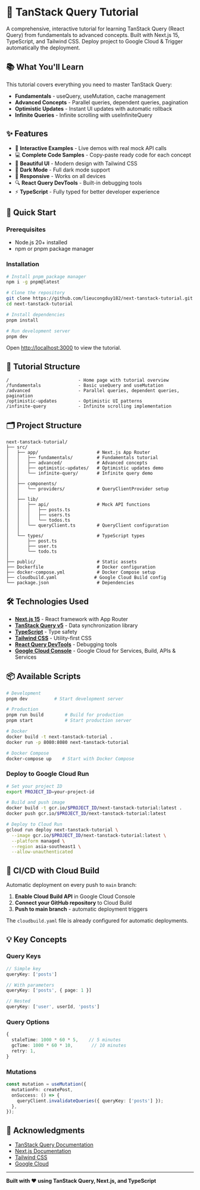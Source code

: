 # 🚀 TanStack Query Tutorial

A comprehensive, interactive tutorial for learning TanStack Query (React Query) from fundamentals to advanced concepts. Built with Next.js 15, TypeScript, and Tailwind CSS. Deploy project to Google Cloud & Trigger automatically the deployment.

## 📚 What You'll Learn

This tutorial covers everything you need to master TanStack Query:

- **Fundamentals** - useQuery, useMutation, cache management
- **Advanced Concepts** - Parallel queries, dependent queries, pagination
- **Optimistic Updates** - Instant UI updates with automatic rollback
- **Infinite Queries** - Infinite scrolling with useInfiniteQuery

## ✨ Features

- 🎯 **Interactive Examples** - Live demos with real mock API calls
- 💻 **Complete Code Samples** - Copy-paste ready code for each concept
- 🎨 **Beautiful UI** - Modern design with Tailwind CSS
- 🌙 **Dark Mode** - Full dark mode support
- 📱 **Responsive** - Works on all devices
- 🔍 **React Query DevTools** - Built-in debugging tools
- ⚡ **TypeScript** - Fully typed for better developer experience

## 🚀 Quick Start

### Prerequisites

- Node.js 20+ installed
- npm or pnpm package manager

### Installation

```bash
# Install pnpm package manager
npm i -g pnpm@latest

# Clone the repository
git clone https://github.com/lieucongduy182/next-tanstack-tutorial.git
cd next-tanstack-tutorial

# Install dependencies
pnpm install

# Run development server
pnpm dev
```

Open [http://localhost:3000](http://localhost:3000) to view the tutorial.

## 📖 Tutorial Structure

```
/                          - Home page with tutorial overview
/fundamentals              - Basic useQuery and useMutation
/advanced                  - Parallel queries, dependent queries, pagination
/optimistic-updates        - Optimistic UI patterns
/infinite-query            - Infinite scrolling implementation
```

## 🗂️ Project Structure

```
next-tanstack-tutorial/
├── src/
│   ├── app/                      # Next.js App Router
│   │   ├── fundamentals/         # Fundamentals tutorial
│   │   ├── advanced/             # Advanced concepts
│   │   ├── optimistic-updates/   # Optimistic updates demo
│   │   └── infinite-query/       # Infinite query demo
│   │
│   ├── components/
│   │   └── providers/            # QueryClientProvider setup
│   │
│   ├── lib/
│   │   ├── api/                  # Mock API functions
│   │   │   ├── posts.ts
│   │   │   ├── users.ts
│   │   │   └── todos.ts
│   │   └── queryClient.ts        # QueryClient configuration
│   │
│   └── types/                    # TypeScript types
│       ├── post.ts
│       ├── user.ts
│       └── todo.ts
│
├── public/                       # Static assets
├── Dockerfile                    # Docker configuration
├── docker-compose.yml            # Docker Compose setup
├── cloudbuild.yaml              # Google Cloud Build config
└── package.json                  # Dependencies
```

## 🛠️ Technologies Used

- **[Next.js 15](https://nextjs.org/)** - React framework with App Router
- **[TanStack Query v5](https://tanstack.com/query)** - Data synchronization library
- **[TypeScript](https://www.typescriptlang.org/)** - Type safety
- **[Tailwind CSS](https://tailwindcss.com/)** - Utility-first CSS
- **[React Query DevTools](https://tanstack.com/query/latest/docs/react/devtools)** - Debugging tools
- **[Google Cloud Console](https://console.cloud.google.com/)** - Google Cloud for Services, Build, APIs & Services

## 📦 Available Scripts

```bash
# Development
pnpm dev          # Start development server

# Production
pnpm run build        # Build for production
pnpm start            # Start production server

# Docker
docker build -t next-tanstack-tutorial .
docker run -p 8080:8080 next-tanstack-tutorial

# Docker Compose
docker-compose up    # Start with Docker Compose
```

### Deploy to Google Cloud Run

```bash
# Set your project ID
export PROJECT_ID=your-project-id

# Build and push image
docker build -t gcr.io/$PROJECT_ID/next-tanstack-tutorial:latest .
docker push gcr.io/$PROJECT_ID/next-tanstack-tutorial:latest

# Deploy to Cloud Run
gcloud run deploy next-tanstack-tutorial \
  --image gcr.io/$PROJECT_ID/next-tanstack-tutorial:latest \
  --platform managed \
  --region asia-southeast1 \
  --allow-unauthenticated
```

## 🔄 CI/CD with Cloud Build

Automatic deployment on every push to `main` branch:

1. **Enable Cloud Build API** in Google Cloud Console
2. **Connect your GitHub repository** to Cloud Build
3. **Push to main branch** - automatic deployment triggers

The `cloudbuild.yaml` file is already configured for automatic deployments.

## 💡 Key Concepts

### Query Keys
```typescript
// Simple key
queryKey: ['posts']

// With parameters
queryKey: ['posts', { page: 1 }]

// Nested
queryKey: ['user', userId, 'posts']
```

### Query Options
```typescript
{
  staleTime: 1000 * 60 * 5,    // 5 minutes
  gcTime: 1000 * 60 * 10,       // 10 minutes
  retry: 1,
}
```

### Mutations
```typescript
const mutation = useMutation({
  mutationFn: createPost,
  onSuccess: () => {
    queryClient.invalidateQueries({ queryKey: ['posts'] });
  },
});
```

## 🙏 Acknowledgments

- [TanStack Query Documentation](https://tanstack.com/query/latest)
- [Next.js Documentation](https://nextjs.org/docs)
- [Tailwind CSS](https://tailwindcss.com/)
- [Google Cloud](https://cloud.google.com/docs)

---

**Built with ❤️ using TanStack Query, Next.js, and TypeScript**